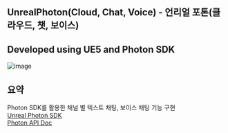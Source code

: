 ## UnrealPhoton(Cloud, Chat, Voice) - 언리얼 포톤(클라우드, 챗, 보이스)
## Developed using UE5 and Photon SDK 

![image](https://github.com/DevNexy/UnrealPhoton/assets/92451281/c4cd10ea-a005-45f1-a5a3-2cf6e68ed78e)

## 요약
Photon SDK를 활용한 채널 별 텍스트 채팅, 보이스 채팅 기능 구현   
[Unreal Photon SDK](https://www.photonengine.com/sdks#realtime-sdkrealtimewindows)   
[Photon API Doc](https://doc-api.photonengine.com/en/cpp/current/index.html)
